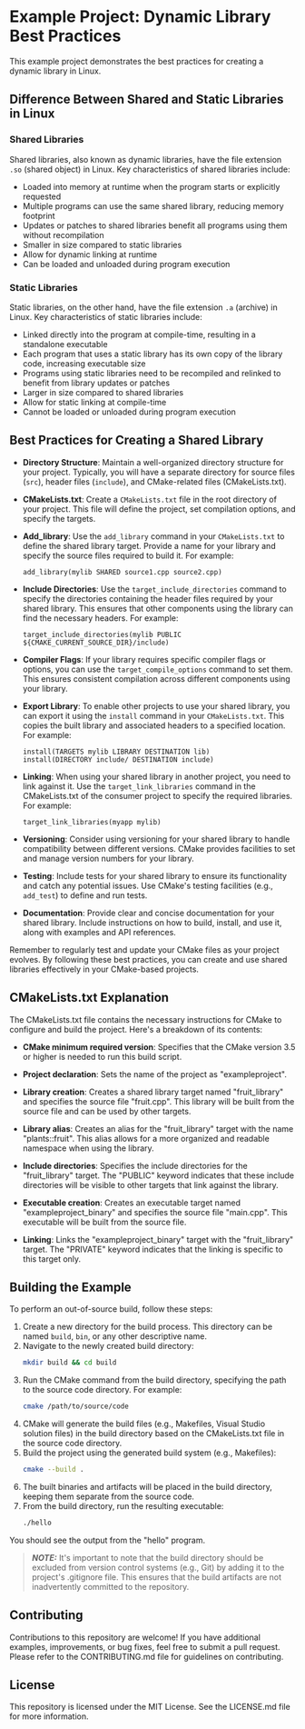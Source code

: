 # Example Project: Dynamic Library Best Practices

This example project demonstrates the best practices for creating a dynamic library in Linux.

## Difference Between Shared and Static Libraries in Linux

### Shared Libraries

Shared libraries, also known as dynamic libraries, have the file extension `.so` (shared object) in Linux. Key characteristics of shared libraries include:

- Loaded into memory at runtime when the program starts or explicitly requested
- Multiple programs can use the same shared library, reducing memory footprint
- Updates or patches to shared libraries benefit all programs using them without recompilation
- Smaller in size compared to static libraries
- Allow for dynamic linking at runtime
- Can be loaded and unloaded during program execution

### Static Libraries

Static libraries, on the other hand, have the file extension `.a` (archive) in Linux. Key characteristics of static libraries include:

- Linked directly into the program at compile-time, resulting in a standalone executable
- Each program that uses a static library has its own copy of the library code, increasing executable size
- Programs using static libraries need to be recompiled and relinked to benefit from library updates or patches
- Larger in size compared to shared libraries
- Allow for static linking at compile-time
- Cannot be loaded or unloaded during program execution

## Best Practices for Creating a Shared Library

- **Directory Structure**: Maintain a well-organized directory structure for your project. Typically, you will have a separate directory for source files (`src`), header files (`include`), and CMake-related files (CMakeLists.txt).

- **CMakeLists.txt**: Create a `CMakeLists.txt` file in the root directory of your project. This file will define the project, set compilation options, and specify the targets.

- **Add_library**: Use the `add_library` command in your `CMakeLists.txt` to define the shared library target. Provide a name for your library and specify the source files required to build it. For example:
   ```
   add_library(mylib SHARED source1.cpp source2.cpp)
   ```
- **Include Directories**: Use the `target_include_directories` command to specify the directories containing the header files required by your shared library. This ensures that other components using the library can find the necessary headers. For example:
   ```
   target_include_directories(mylib PUBLIC ${CMAKE_CURRENT_SOURCE_DIR}/include)
   ```
- **Compiler Flags**: If your library requires specific compiler flags or options, you can use the `target_compile_options` command to set them. This ensures consistent compilation across different components using your library.

- **Export Library**: To enable other projects to use your shared library, you can export it using the `install` command in your `CMakeLists.txt`. This copies the built library and associated headers to a specified location. For example:
   ```
   install(TARGETS mylib LIBRARY DESTINATION lib)
   install(DIRECTORY include/ DESTINATION include)
   ```
- **Linking**: When using your shared library in another project, you need to link against it. Use the `target_link_libraries` command in the CMakeLists.txt of the consumer project to specify the required libraries. For example:
   ```
   target_link_libraries(myapp mylib)
   ```
- **Versioning**: Consider using versioning for your shared library to handle compatibility between different versions. CMake provides facilities to set and manage version numbers for your library.

- **Testing**: Include tests for your shared library to ensure its functionality and catch any potential issues. Use CMake's testing facilities (e.g., `add_test`) to define and run tests.

- **Documentation**: Provide clear and concise documentation for your shared library. Include instructions on how to build, install, and use it, along with examples and API references.

Remember to regularly test and update your CMake files as your project evolves. By following these best practices, you can create and use shared libraries effectively in your CMake-based projects.

##  CMakeLists.txt Explanation

The CMakeLists.txt file contains the necessary instructions for CMake to configure and build the project. Here's a breakdown of its contents:

- **CMake minimum required version**: Specifies that the CMake version 3.5 or higher is needed to run this build script.

- **Project declaration**: Sets the name of the project as "exampleproject".

- **Library creation**: Creates a shared library target named "fruit_library" and specifies the source file "fruit.cpp". This library will be built from the source file and can be used by other targets.

- **Library alias**: Creates an alias for the "fruit_library" target with the name "plants::fruit". This alias allows for a more organized and readable namespace when using the library.

- **Include directories**: Specifies the include directories for the "fruit_library" target. The "PUBLIC" keyword indicates that these include directories will be visible to other targets that link against the library.

- **Executable creation**: Creates an executable target named "exampleproject_binary" and specifies the source file "main.cpp". This executable will be built from the source file.

- **Linking**: Links the "exampleproject_binary" target with the "fruit_library" target. The "PRIVATE" keyword indicates that the linking is specific to this target only.

## Building the Example

To perform an out-of-source build, follow these steps:

1. Create a new directory for the build process. This directory can be named `build`, `bin`, or any other descriptive name.
2. Navigate to the newly created build directory:
   ```bash
   mkdir build && cd build
   ```
3. Run the CMake command from the build directory, specifying the path to the source code directory. For example:
   ```bash
   cmake /path/to/source/code
   ```
4. CMake will generate the build files (e.g., Makefiles, Visual Studio solution files) in the build directory based on the CMakeLists.txt file in the source code directory.
5. Build the project using the generated build system (e.g., Makefiles):
   ```bash
   cmake --build .
   ```
6. The built binaries and artifacts will be placed in the build directory, keeping them separate from the source code.
7. From the build directory, run the resulting executable:
   ```bash
   ./hello
   ```
You should see the output from the "hello" program.

> **_NOTE:_** It's important to note that the build directory should be excluded from version control systems (e.g., Git) by adding it to the project's .gitignore file. This ensures that the build artifacts are not inadvertently committed to the repository.

## Contributing

Contributions to this repository are welcome! If you have additional examples, improvements, or bug fixes, feel free to submit a pull request. Please refer to the CONTRIBUTING.md file for guidelines on contributing.

## License

This repository is licensed under the MIT License. See the LICENSE.md file for more information.
